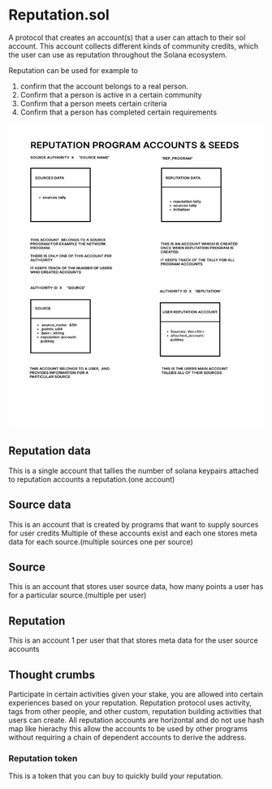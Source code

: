 # Reputation.sol

A protocol that creates an account(s) that a user can attach to their sol account. This account collects different kinds of community credits, 
which the user can use as reputation throughout the Solana ecosystem.

Reputation can be used for example to
 <ol>
    <li/>confirm that the account belongs to a real person.</li>
    <li/>Confirm that a person is active in a certain community</li>
    <li/>Confirm that a person meets certain criteria</li>
    <li/>Confirm that a person has completed certain requirements</li>
 </ol>

<img src="../../images/Reputation.png" width ="700px" height="600px">

## Reputation data
This is a single account that tallies the number of solana keypairs attached to reputation accounts 
a reputation.(one account)

## Source data
This is an account that is created by programs that want to supply sources for user credits
Multiple of these accounts exist and each one stores meta data for each source.(multiple sources one per source)

## Source
This is an account that stores user source data, how many points a user has for a particular 
source.(multiple per user)

## Reputation 
This is an account 1 per user that that stores meta data for the user source accounts 

## Thought crumbs 
Participate in certain activities given your stake,
you are allowed into certain experiences based on your reputation.
Reputation protocol uses activity, tags from other people,
and other custom, reputation building activities that users can create.
All reputation accounts are horizontal and do not use hash map like hierachy 
this allow the accounts to be used by other programs without requiring a chain of 
dependent accounts to derive the address.

### Reputation token
This is a token that you can buy to quickly build your reputation.

